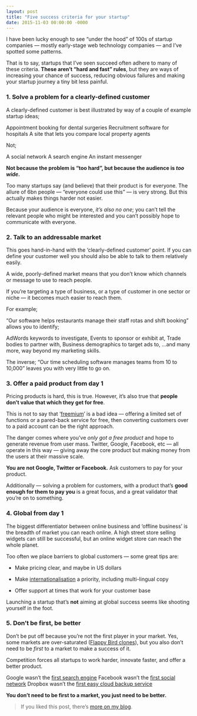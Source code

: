 ```yaml
---
layout: post
title: "Five success criteria for your startup"
date: 2015-11-03 00:00:00 -0000
---
```


I have been lucky enough to see “under the hood” of 100s of startup companies — mostly early-stage web technology companies — and I’ve spotted some patterns.

That is to say, startups that I’ve seen succeed often adhere to many of these criteria. **These aren’t “hard and fast” rules**, but they are ways of increasing your chance of success, reducing obvious failures and making your startup journey a tiny bit less painful.

### **1. Solve a problem for a clearly-defined customer**

A clearly-defined customer is best illustrated by way of a couple of example startup ideas;

Appointment booking for dental surgeries
Recruitment software for hospitals
A site that lets you compare local property agents

Not;

A social network
A search engine
An instant messenger

**Not because the problem is “too hard”, but because the audience is *too wide*.**

Too many startups say (and believe) that their product is for everyone. The allure of 6bn people — “everyone could use this” — is very strong. But this actually makes things harder not easier.

Because your audience is everyone, *it’s also no one*; you can’t tell the relevant people who might be interested and you can’t possibly hope to communicate with everyone.

### **2. Talk to an addressable market**

This goes hand-in-hand with the ‘clearly-defined customer’ point. If you can define your customer well you should also be able to talk to them relatively easily.

A wide, poorly-defined market means that you don’t know which channels or message to use to reach people.

If you’re targeting a type of business, or a type of customer in one sector or niche — it becomes much easier to reach them.

For example;

“Our software helps restaurants manage their staff rotas and shift booking” allows you to identify;

AdWords keywords to investigate,
Events to sponsor or exhibit at,
Trade bodies to partner with,
Business demographics to target ads to,
…and many more, way beyond my marketing skills.

The inverse; “Our time scheduling software manages teams from 10 to 10,000” leaves you with very little to go on.

### **3. Offer a paid product from day 1**

Pricing products is hard, this is true. However, it’s also true that **people don’t value that which they get for free**.

This is not to say that ‘[freemium](https://en.wikipedia.org/wiki/Freemium)’ is a bad idea — offering a limited set of functions or a pared-back service for free, then converting customers over to a paid account can be the right approach.

The danger comes where you’ve *only got a free product* and hope to generate revenue from user mass. Twitter, Google, Facebook, etc — all operate in this way — giving away the core product but making money from the users at their massive scale.

**You are not Google, Twitter or Facebook.** Ask customers to pay for your product.

Additionally — solving a problem for customers, with a product that’s **good enough for them to pay you** is a great focus, and a great validator that you’re on to something.

### **4. Global from day 1**

The biggest differentiator between online business and ‘offline business’ is the breadth of market you can reach online. A high street store selling widgets can still be successful, but an online widget store can reach the whole planet.

Too often we place barriers to global customers — some great tips are:

* Make pricing clear, and maybe in US dollars

* Make [internationalisation](https://en.wikipedia.org/wiki/Internationalization_and_localization) a priority, including multi-lingual copy

* Offer support at times that work for your customer base

Launching a startup that’s **not** aiming at global success seems like shooting yourself in the foot.

### **5. Don’t be first, be better**

Don’t be put off because you’re not the first player in your market. Yes, some markets are over-saturated ([Flappy Bird clones](http://www.theguardian.com/technology/2014/feb/27/flappy-bird-clones-iphone-ipad)), but you also don’t need to be *first* to a market to make a success of it.

Competition forces all startups to work harder, innovate faster, and offer a better product.

Google wasn’t the [first search engine](https://en.wikipedia.org/wiki/AltaVista)
Facebook wasn’t the [first social network](https://en.wikipedia.org/wiki/TheGlobe.com)
Dropbox wasn’t the [first easy cloud backup service](https://en.wikipedia.org/wiki/Box_%28company%29)

**You don’t need to be first to a market, you just need to be better.**
> If you liked this post, there’s [more on my blog](http://willgrant.org/).
